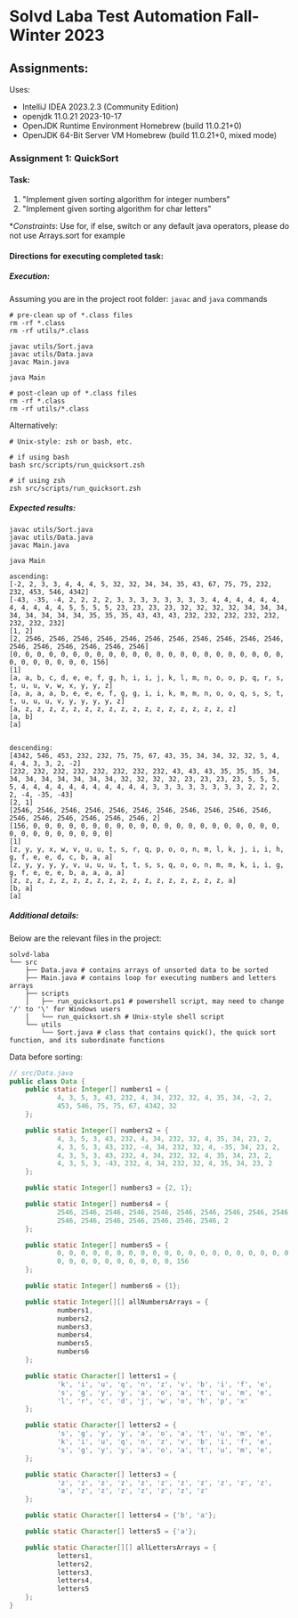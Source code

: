 # Solvd Laba Test Automation Fall-Winter 2023

## Assignments:

Uses:

- IntelliJ IDEA 2023.2.3 (Community Edition)
- openjdk 11.0.21 2023-10-17
- OpenJDK Runtime Environment Homebrew (build 11.0.21+0)
- OpenJDK 64-Bit Server VM Homebrew (build 11.0.21+0, mixed mode)

### Assignment 1: QuickSort

#### Task:

1. "Implement given sorting algorithm for integer numbers"
2. "Implement given sorting algorithm for char letters"

*_Constraints_: Use for, if else, switch or any default java operators, please do not use
Arrays.sort for example

#### Directions for executing completed task:

##### Execution:

Assuming you are in the project root folder: `javac` and `java` commands

```shell
# pre-clean up of *.class files
rm -rf *.class
rm -rf utils/*.class

javac utils/Sort.java
javac utils/Data.java
javac Main.java

java Main

# post-clean up of *.class files
rm -rf *.class
rm -rf utils/*.class

```

Alternatively:

```shell
# Unix-style: zsh or bash, etc.

# if using bash
bash src/scripts/run_quicksort.zsh

# if using zsh
zsh src/scripts/run_quicksort.zsh
```

##### Expected results:

```shell
javac utils/Sort.java
javac utils/Data.java
javac Main.java

java Main

ascending:
[-2, 2, 3, 3, 4, 4, 4, 5, 32, 32, 34, 34, 35, 43, 67, 75, 75, 232, 232, 453, 546, 4342]
[-43, -35, -4, 2, 2, 2, 2, 3, 3, 3, 3, 3, 3, 3, 3, 4, 4, 4, 4, 4, 4, 4, 4, 4, 4, 4, 5, 5, 5, 5, 23, 23, 23, 23, 32, 32, 32, 32, 34, 34, 34, 34, 34, 34, 34, 34, 35, 35, 35, 43, 43, 43, 232, 232, 232, 232, 232, 232, 232, 232]
[1, 2]
[2, 2546, 2546, 2546, 2546, 2546, 2546, 2546, 2546, 2546, 2546, 2546, 2546, 2546, 2546, 2546, 2546, 2546]
[0, 0, 0, 0, 0, 0, 0, 0, 0, 0, 0, 0, 0, 0, 0, 0, 0, 0, 0, 0, 0, 0, 0, 0, 0, 0, 0, 0, 0, 0, 156]
[1]
[a, a, b, c, d, e, e, f, g, h, i, i, j, k, l, m, n, o, o, p, q, r, s, t, u, u, v, w, x, y, y, z]
[a, a, a, a, b, e, e, e, f, g, g, i, i, k, m, m, n, o, o, q, s, s, t, t, u, u, u, v, y, y, y, y, z]
[a, z, z, z, z, z, z, z, z, z, z, z, z, z, z, z, z, z, z]
[a, b]
[a]


descending:
[4342, 546, 453, 232, 232, 75, 75, 67, 43, 35, 34, 34, 32, 32, 5, 4, 4, 4, 3, 3, 2, -2]
[232, 232, 232, 232, 232, 232, 232, 232, 43, 43, 43, 35, 35, 35, 34, 34, 34, 34, 34, 34, 34, 34, 32, 32, 32, 32, 23, 23, 23, 23, 5, 5, 5, 5, 4, 4, 4, 4, 4, 4, 4, 4, 4, 4, 4, 3, 3, 3, 3, 3, 3, 3, 3, 2, 2, 2, 2, -4, -35, -43]
[2, 1]
[2546, 2546, 2546, 2546, 2546, 2546, 2546, 2546, 2546, 2546, 2546, 2546, 2546, 2546, 2546, 2546, 2546, 2]
[156, 0, 0, 0, 0, 0, 0, 0, 0, 0, 0, 0, 0, 0, 0, 0, 0, 0, 0, 0, 0, 0, 0, 0, 0, 0, 0, 0, 0, 0, 0]
[1]
[z, y, y, x, w, v, u, u, t, s, r, q, p, o, o, n, m, l, k, j, i, i, h, g, f, e, e, d, c, b, a, a]
[z, y, y, y, y, v, u, u, u, t, t, s, s, q, o, o, n, m, m, k, i, i, g, g, f, e, e, e, b, a, a, a, a]
[z, z, z, z, z, z, z, z, z, z, z, z, z, z, z, z, z, z, a]
[b, a]
[a]
```

##### Additional details:

Below are the relevant files in the project:

```
solvd-laba
└── src
    ├── Data.java # contains arrays of unsorted data to be sorted
    ├── Main.java # contains loop for executing numbers and letters arrays
    ├── scripts
    │   ├── run_quicksort.ps1 # powershell script, may need to change '/' to '\' for Windows users
    │   └── run_quicksort.sh # Unix-style shell script
    └── utils
        └── Sort.java # class that contains quick(), the quick sort function, and its subordinate functions

```

Data before sorting:

```java
// src/Data.java
public class Data {
    public static Integer[] numbers1 = {
            4, 3, 5, 3, 43, 232, 4, 34, 232, 32, 4, 35, 34, -2, 2,
            453, 546, 75, 75, 67, 4342, 32
    };

    public static Integer[] numbers2 = {
            4, 3, 5, 3, 43, 232, 4, 34, 232, 32, 4, 35, 34, 23, 2,
            4, 3, 5, 3, 43, 232, -4, 34, 232, 32, 4, -35, 34, 23, 2,
            4, 3, 5, 3, 43, 232, 4, 34, 232, 32, 4, 35, 34, 23, 2,
            4, 3, 5, 3, -43, 232, 4, 34, 232, 32, 4, 35, 34, 23, 2
    };

    public static Integer[] numbers3 = {2, 1};

    public static Integer[] numbers4 = {
            2546, 2546, 2546, 2546, 2546, 2546, 2546, 2546, 2546, 2546,
            2546, 2546, 2546, 2546, 2546, 2546, 2546, 2
    };

    public static Integer[] numbers5 = {
            0, 0, 0, 0, 0, 0, 0, 0, 0, 0, 0, 0, 0, 0, 0, 0, 0, 0, 0, 0,
            0, 0, 0, 0, 0, 0, 0, 0, 0, 0, 156
    };

    public static Integer[] numbers6 = {1};

    public static Integer[][] allNumbersArrays = {
            numbers1,
            numbers2,
            numbers3,
            numbers4,
            numbers5,
            numbers6
    };

    public static Character[] letters1 = {
            'k', 'i', 'u', 'q', 'n', 'z', 'v', 'b', 'i', 'f', 'e',
            's', 'g', 'y', 'y', 'a', 'o', 'a', 't', 'u', 'm', 'e',
            'l', 'r', 'c', 'd', 'j', 'w', 'o', 'h', 'p', 'x'
    };

    public static Character[] letters2 = {
            's', 'g', 'y', 'y', 'a', 'o', 'a', 't', 'u', 'm', 'e',
            'k', 'i', 'u', 'q', 'n', 'z', 'v', 'b', 'i', 'f', 'e',
            's', 'g', 'y', 'y', 'a', 'o', 'a', 't', 'u', 'm', 'e',
    };

    public static Character[] letters3 = {
            'z', 'z', 'z', 'z', 'z', 'z', 'z', 'z', 'z', 'z', 'z',
            'a', 'z', 'z', 'z', 'z', 'z', 'z', 'z'
    };

    public static Character[] letters4 = {'b', 'a'};

    public static Character[] letters5 = {'a'};

    public static Character[][] allLettersArrays = {
            letters1,
            letters2,
            letters3,
            letters4,
            letters5
    };
}

```
